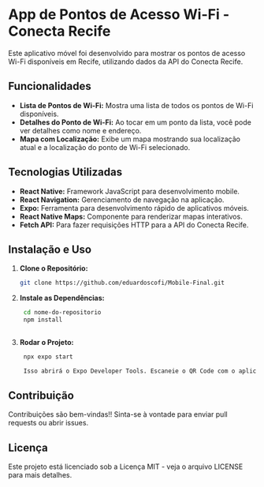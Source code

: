 # App de Pontos de Acesso Wi-Fi - Conecta Recife

Este aplicativo móvel foi desenvolvido para mostrar os pontos de acesso Wi-Fi disponíveis em Recife, utilizando dados da API do Conecta Recife.

## Funcionalidades

- **Lista de Pontos de Wi-Fi:** Mostra uma lista de todos os pontos de Wi-Fi disponíveis.
- **Detalhes do Ponto de Wi-Fi:** Ao tocar em um ponto da lista, você pode ver detalhes como nome e endereço.
- **Mapa com Localização:** Exibe um mapa mostrando sua localização atual e a localização do ponto de Wi-Fi selecionado.

## Tecnologias Utilizadas

- **React Native:** Framework JavaScript para desenvolvimento mobile.
- **React Navigation:** Gerenciamento de navegação na aplicação.
- **Expo:** Ferramenta para desenvolvimento rápido de aplicativos móveis.
- **React Native Maps:** Componente para renderizar mapas interativos.
- **Fetch API:** Para fazer requisições HTTP para a API do Conecta Recife.

## Instalação e Uso

1. **Clone o Repositório:**
   ```bash
   git clone https://github.com/eduardoscofi/Mobile-Final.git

2. **Instale as Dependências:**
   ```bash
    cd nome-do-repositorio
    npm install
    
3. **Rodar o Projeto:**
   ```bash
    npx expo start

    Isso abrirá o Expo Developer Tools. Escaneie o QR Code com o aplicativo Expo Go no seu dispositivo móvel ou utilize um emulador.

## Contribuição
Contribuições são bem-vindas!! Sinta-se à vontade para enviar pull requests ou abrir issues.

## Licença
Este projeto está licenciado sob a Licença MIT - veja o arquivo LICENSE para mais detalhes.
